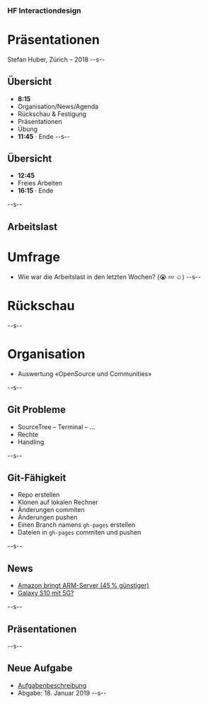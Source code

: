 ### HF Interactiondesign

# Präsentationen

Stefan Huber, Zürich – 2018 <!-- .element: class="footer" -->
--s--
## Übersicht

* **8:15**
* Organisation/News/Agenda
* Rückschau & Festigung
* Präsentationen
* Übung
* **11:45** · Ende
--s--
## Übersicht

* **12:45**
* Freies Arbeiten
* **16:15** · Ende

--s--
## Arbeitslast

# Umfrage
* Wie war die Arbeitslast in den letzten Wochen? (😭 💤 ☺️)
--s--
# Rückschau

--s--
# Organisation
* Auswertung «OpenSource und Communities»

--s--
## Git Probleme

* SourceTree – Terminal – ...
* Rechte
* Handling

--s--
## Git-Fähigkeit

* Repo erstellen
* Klonen auf lokalen Rechner
* Änderungen commiten
* Änderungen pushen
* Einen Branch namens `gh-pages` erstellen
* Dateien in `gh-pages` commiten und pushen

--s--
## News

* [Amazon bringt ARM-Server (45 % günstiger)](https://www.engadget.com/2018/11/27/amazon-web-services-arm-chips/)
* [Galaxy S10 mit 5G?](https://www.techradar.com/news/samsung-galaxy-s10)


--s--




## Präsentationen


--s--
## Neue Aufgabe
* [Aufgabenbeschreibung](https://signalwerk.github.io/IAD.LAB.DOC/exercise-mobile-menu/)
* Abgabe: 18. Januar 2019
--s--
